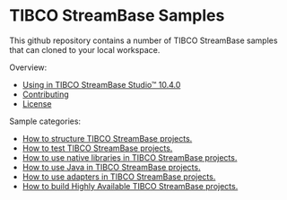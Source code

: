 # TIBCO StreamBase Samples

This github repository contains a number of TIBCO StreamBase samples that can cloned to your local workspace.

Overview:

* [Using in TIBCO StreamBase Studio&trade; 10.4.0](docs/studio.md)
* [Contributing](docs/contributing.md)
* [License](docs/LICENSE)

Sample categories:

* [How to structure TIBCO StreamBase projects.](structure)
* [How to test TIBCO StreamBase projects.](testing)
* [How to use native libraries in TIBCO StreamBase projects.](nativelibrary)
* [How to use Java in TIBCO StreamBase projects.](java)
* [How to use adapters in TIBCO StreamBase projects.](adapter)
* [How to build Highly Available TIBCO StreamBase projects.](highavailability)
